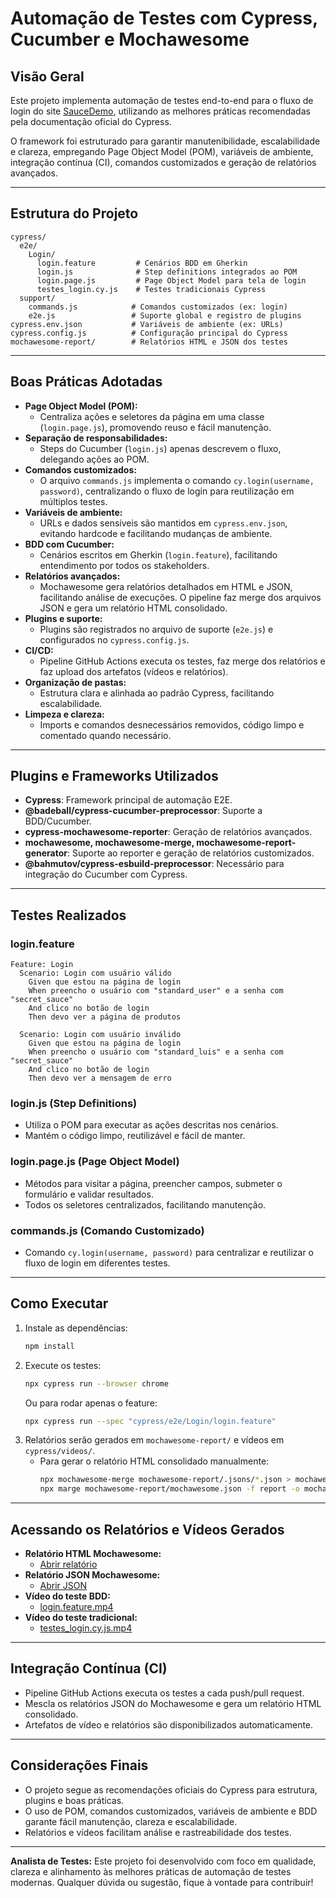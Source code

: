 # Automação de Testes com Cypress, Cucumber e Mochawesome

## Visão Geral
Este projeto implementa automação de testes end-to-end para o fluxo de login do site [SauceDemo](https://www.saucedemo.com/v1/index.html), utilizando as melhores práticas recomendadas pela documentação oficial do Cypress.

O framework foi estruturado para garantir manutenibilidade, escalabilidade e clareza, empregando Page Object Model (POM), variáveis de ambiente, integração contínua (CI), comandos customizados e geração de relatórios avançados.

---

## Estrutura do Projeto

```
cypress/
  e2e/
    Login/
      login.feature         # Cenários BDD em Gherkin
      login.js              # Step definitions integrados ao POM
      login.page.js         # Page Object Model para tela de login
      testes_login.cy.js    # Testes tradicionais Cypress
  support/
    commands.js            # Comandos customizados (ex: login)
    e2e.js                 # Suporte global e registro de plugins
cypress.env.json           # Variáveis de ambiente (ex: URLs)
cypress.config.js          # Configuração principal do Cypress
mochawesome-report/        # Relatórios HTML e JSON dos testes
```

---

## Boas Práticas Adotadas

- **Page Object Model (POM):**
  - Centraliza ações e seletores da página em uma classe (`login.page.js`), promovendo reuso e fácil manutenção.
- **Separação de responsabilidades:**
  - Steps do Cucumber (`login.js`) apenas descrevem o fluxo, delegando ações ao POM.
- **Comandos customizados:**
  - O arquivo `commands.js` implementa o comando `cy.login(username, password)`, centralizando o fluxo de login para reutilização em múltiplos testes.
- **Variáveis de ambiente:**
  - URLs e dados sensíveis são mantidos em `cypress.env.json`, evitando hardcode e facilitando mudanças de ambiente.
- **BDD com Cucumber:**
  - Cenários escritos em Gherkin (`login.feature`), facilitando entendimento por todos os stakeholders.
- **Relatórios avançados:**
  - Mochawesome gera relatórios detalhados em HTML e JSON, facilitando análise de execuções. O pipeline faz merge dos arquivos JSON e gera um relatório HTML consolidado.
- **Plugins e suporte:**
  - Plugins são registrados no arquivo de suporte (`e2e.js`) e configurados no `cypress.config.js`.
- **CI/CD:**
  - Pipeline GitHub Actions executa os testes, faz merge dos relatórios e faz upload dos artefatos (vídeos e relatórios).
- **Organização de pastas:**
  - Estrutura clara e alinhada ao padrão Cypress, facilitando escalabilidade.
- **Limpeza e clareza:**
  - Imports e comandos desnecessários removidos, código limpo e comentado quando necessário.

---

## Plugins e Frameworks Utilizados

- **Cypress**: Framework principal de automação E2E.
- **@badeball/cypress-cucumber-preprocessor**: Suporte a BDD/Cucumber.
- **cypress-mochawesome-reporter**: Geração de relatórios avançados.
- **mochawesome, mochawesome-merge, mochawesome-report-generator**: Suporte ao reporter e geração de relatórios customizados.
- **@bahmutov/cypress-esbuild-preprocessor**: Necessário para integração do Cucumber com Cypress.

---

## Testes Realizados

### login.feature
```gherkin
Feature: Login
  Scenario: Login com usuário válido
    Given que estou na página de login
    When preencho o usuário com "standard_user" e a senha com "secret_sauce"
    And clico no botão de login
    Then devo ver a página de produtos

  Scenario: Login com usuário inválido
    Given que estou na página de login
    When preencho o usuário com "standard_luis" e a senha com "secret_sauce"
    And clico no botão de login
    Then devo ver a mensagem de erro
```

### login.js (Step Definitions)
- Utiliza o POM para executar as ações descritas nos cenários.
- Mantém o código limpo, reutilizável e fácil de manter.

### login.page.js (Page Object Model)
- Métodos para visitar a página, preencher campos, submeter o formulário e validar resultados.
- Todos os seletores centralizados, facilitando manutenção.

### commands.js (Comando Customizado)
- Comando `cy.login(username, password)` para centralizar e reutilizar o fluxo de login em diferentes testes.

---

## Como Executar

1. Instale as dependências:
   ```sh
   npm install
   ```
2. Execute os testes:
   ```sh
   npx cypress run --browser chrome
   ```
   Ou para rodar apenas o feature:
   ```sh
   npx cypress run --spec "cypress/e2e/Login/login.feature"
   ```
3. Relatórios serão gerados em `mochawesome-report/` e vídeos em `cypress/videos/`.
   - Para gerar o relatório HTML consolidado manualmente:
     ```sh
     npx mochawesome-merge mochawesome-report/.jsons/*.json > mochawesome-report/mochawesome.json
     npx marge mochawesome-report/mochawesome.json -f report -o mochawesome-report
     ```

---

## Acessando os Relatórios e Vídeos Gerados

- **Relatório HTML Mochawesome:**
  - [Abrir relatório](./mochawesome-report/report.html)
- **Relatório JSON Mochawesome:**
  - [Abrir JSON](./mochawesome-report/mochawesome.json)
- **Vídeo do teste BDD:**
  - [login.feature.mp4](./cypress/videos/login.feature.mp4)
- **Vídeo do teste tradicional:**
  - [testes_login.cy.js.mp4](./cypress/videos/testes_login.cy.js.mp4)

---

## Integração Contínua (CI)
- Pipeline GitHub Actions executa os testes a cada push/pull request.
- Mescla os relatórios JSON do Mochawesome e gera um relatório HTML consolidado.
- Artefatos de vídeo e relatórios são disponibilizados automaticamente.

---

## Considerações Finais
- O projeto segue as recomendações oficiais do Cypress para estrutura, plugins e boas práticas.
- O uso de POM, comandos customizados, variáveis de ambiente e BDD garante fácil manutenção, clareza e escalabilidade.
- Relatórios e vídeos facilitam análise e rastreabilidade dos testes.

---

**Analista de Testes:**
Este projeto foi desenvolvido com foco em qualidade, clareza e alinhamento às melhores práticas de automação de testes modernas. Qualquer dúvida ou sugestão, fique à vontade para contribuir!
